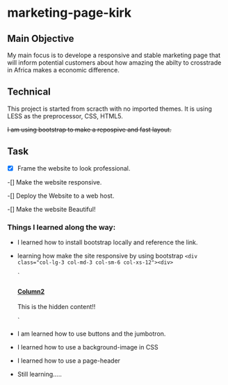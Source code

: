 # marketing-page-kirk

## Main Objective

My main focus is to develope a responsive and stable marketing page that will inform potential customers about how amazing the abilty to crosstrade in Africa makes a economic difference.

## Technical
This project is started from scracth with no imported themes. It is using LESS as the preprocessor, CSS, HTML5.

~~I am using bootstrap to make a repospive and fast layout.~~

## Task
-[x] Frame the website to look professional.

-[] Make the website responsive.

-[] Deploy the Website to a web host.

-[] Make the website Beautiful!
### Things I learned along the way:
*  I learned how to install bootstrap locally and reference the link.
* learning how make the site responsive by using bootstrap ``<div class="col-lg-3 col-md-3 col-sm-6 col-xs-12"><div>``

	`<div class="col-lg-6 col-md-2 col-sm-4 col-xs-12">
		<h4><a href="#col1Content" data-toggle="collapse">Column2</a></h4>
		<div id="col1Content" class="collase">
		This is the hidden content!!
		</div>
	</div>`
		

* I am learned how to use buttons and the jumbotron.
* I learned how to use a  background-image in CSS
* I learned how to use a page-header 
* Still learning.....
